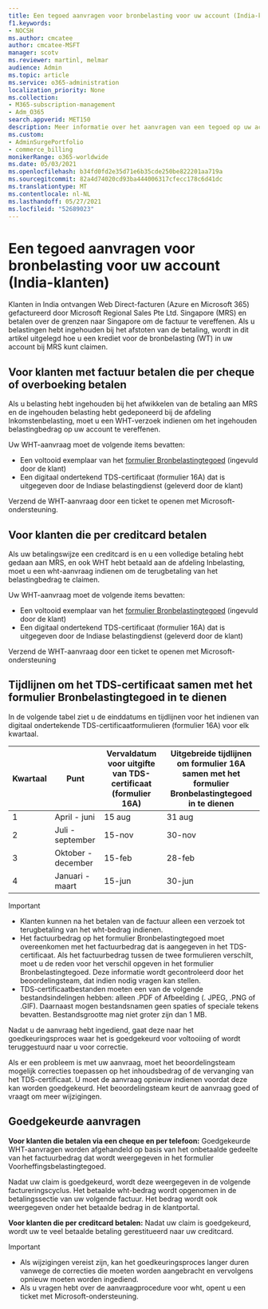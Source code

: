 ```yaml
---
title: Een tegoed aanvragen voor bronbelasting voor uw account (India-klanten)
f1.keywords:
- NOCSH
ms.author: cmcatee
author: cmcatee-MSFT
manager: scotv
ms.reviewer: martinl, melmar
audience: Admin
ms.topic: article
ms.service: o365-administration
localization_priority: None
ms.collection:
- M365-subscription-management
- Adm_O365
search.appverid: MET150
description: Meer informatie over het aanvragen van een tegoed op uw account voor bronbelasting die u hebt betaald. Dit artikel is alleen van toepassing op klanten in India.
ms.custom:
- AdminSurgePortfolio
- commerce_billing
monikerRange: o365-worldwide
ms.date: 05/03/2021
ms.openlocfilehash: b34fd0fd2e35d71e6b35cde250be822201aa719a
ms.sourcegitcommit: 82a4d74020cd93ba444006317cfecc178c6d41dc
ms.translationtype: MT
ms.contentlocale: nl-NL
ms.lasthandoff: 05/27/2021
ms.locfileid: "52689023"
---
```

# <a name="request-a-credit-for-withholding-tax-on-your-account-india-customers"></a>Een tegoed aanvragen voor bronbelasting voor uw account (India-klanten)

Klanten in India ontvangen Web Direct-facturen (Azure en Microsoft 365) gefactureerd door Microsoft Regional Sales Pte Ltd. Singapore (MRS) en betalen over de grenzen naar Singapore om de factuur te vereffenen. Als u belastingen hebt ingehouden bij het afstoten van de betaling, wordt in dit artikel uitgelegd hoe u een krediet voor de bronbelasting (WT) in uw account bij MRS kunt claimen.

## <a name="for-invoice-pay-customers-who-pay-by-check-or-wire"></a>Voor klanten met factuur betalen die per cheque of overboeking betalen

Als u belasting hebt ingehouden bij het afwikkelen van de betaling aan MRS en de ingehouden belasting hebt gedeponeerd bij de afdeling Inkomstenbelasting, moet u een WHT-verzoek indienen om het ingehouden belastingbedrag op uw account te vereffenen.

Uw WHT-aanvraag moet de volgende items bevatten:

- Een voltooid exemplaar van het [formulier Bronbelastingtegoed](https://download.microsoft.com/download/a/2/a/a2a35969-2d54-4faa-ba41-6a50525eba70/WHT%20Credit%20Form%20-%20India.docx) (ingevuld door de klant)
- Een digitaal ondertekend TDS-certificaat (formulier 16A) dat is uitgegeven door de Indiase belastingdienst (geleverd door de klant)

Verzend de WHT-aanvraag door een ticket te openen met Microsoft-ondersteuning.

## <a name="for-customers-who-pay-by-credit-card"></a>Voor klanten die per creditcard betalen

Als uw betalingswijze een creditcard is en u een volledige betaling hebt gedaan aan MRS, en ook WHT hebt betaald aan de afdeling Inbelasting, moet u een wht-aanvraag indienen om de terugbetaling van het belastingbedrag te claimen.

Uw WHT-aanvraag moet de volgende items bevatten:

- Een voltooid exemplaar van het [formulier Bronbelastingtegoed](https://download.microsoft.com/download/a/2/a/a2a35969-2d54-4faa-ba41-6a50525eba70/WHT%20Credit%20Form%20-%20India.docx) (ingevuld door de klant)
- Een digitaal ondertekend TDS-certificaat (formulier 16A) dat is uitgegeven door de Indiase belastingdienst (geleverd door de klant)

Verzend de WHT-aanvraag door een ticket te openen met Microsoft-ondersteuning

## <a name="timelines-to-submit-the-tds-certificate-together-with-the-withholding-tax-credit-form"></a>Tijdlijnen om het TDS-certificaat samen met het formulier Bronbelastingtegoed in te dienen

In de volgende tabel ziet u de einddatums en tijdlijnen voor het indienen van digitaal ondertekende TDS-certificaatformulieren (formulier 16A) voor elk kwartaal.

| Kwartaal | Punt | Vervaldatum voor uitgifte van TDS-certificaat (formulier 16A) | Uitgebreide tijdlijnen om formulier 16A samen met het formulier Bronbelastingtegoed in te dienen |
|-|-|-|-|
| 1 | April - juni | 15 aug | 31 aug |
| 2 | Juli - september | 15-nov | 30-nov |
| 3 | Oktober - december | 15-feb | 28-feb |
| 4 | Januari - maart | 15-jun | 30-jun |

> [!IMPORTANT]
>
> - Klanten kunnen na het betalen van de factuur alleen een verzoek tot terugbetaling van het wht-bedrag indienen.
> - Het factuurbedrag op het formulier Bronbelastingtegoed moet overeenkomen met het factuurbedrag dat is aangegeven in het TDS-certificaat. Als het factuurbedrag tussen de twee formulieren verschilt, moet u de reden voor het verschil opgeven in het formulier Bronbelastingtegoed. Deze informatie wordt gecontroleerd door het beoordelingsteam, dat indien nodig vragen kan stellen.
> - TDS-certificaatbestanden moeten een van de volgende bestandsindelingen hebben: alleen .PDF of Afbeelding (. JPEG, .PNG of .GIF). Daarnaast mogen bestandsnamen geen spaties of speciale tekens bevatten. Bestandsgrootte mag niet groter zijn dan 1 MB.

Nadat u de aanvraag hebt ingediend, gaat deze naar het goedkeuringsproces waar het is goedgekeurd voor voltooiing of wordt teruggestuurd naar u voor correctie.

Als er een probleem is met uw aanvraag, moet het beoordelingsteam mogelijk correcties toepassen op het inhoudsbedrag of de vervanging van het TDS-certificaat. U moet de aanvraag opnieuw indienen voordat deze kan worden goedgekeurd. Het beoordelingsteam keurt de aanvraag goed of vraagt om meer wijzigingen.

## <a name="approved-requests"></a>Goedgekeurde aanvragen

**Voor klanten die betalen via een cheque en per telefoon:** Goedgekeurde WHT-aanvragen worden afgehandeld op basis van het onbetaalde gedeelte van het factuurbedrag dat wordt weergegeven in het formulier Voorheffingsbelastingtegoed.

Nadat uw claim is goedgekeurd, wordt deze weergegeven in de volgende factureringscyclus. Het betaalde wht-bedrag wordt opgenomen in de betalingssectie van uw volgende factuur. Het bedrag wordt ook weergegeven onder het betaalde bedrag in de klantportal.

**Voor klanten die per creditcard betalen:** Nadat uw claim is goedgekeurd, wordt uw te veel betaalde betaling gerestitueerd naar uw creditcard.

> [!IMPORTANT]
>
> - Als wijzigingen vereist zijn, kan het goedkeuringsproces langer duren vanwege de correcties die moeten worden aangebracht en vervolgens opnieuw moeten worden ingediend.
> - Als u vragen hebt over de aanvraagprocedure voor wht, opent u een ticket met Microsoft-ondersteuning.
